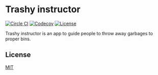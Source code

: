 # Trashy instructor

[![Circle CI](https://img.shields.io/circleci/project/github/raviqqe/trashy-instructor/master.svg?style=flat-square)](https://circleci.com/gh/raviqqe/trashy-instructor)
[![Codecov](https://img.shields.io/codecov/c/github/raviqqe/trashy-instructor.svg?style=flat-square)](https://codecov.io/gh/raviqqe/trashy-instructor)
[![License](https://img.shields.io/github/license/raviqqe/trashy-instructor.svg?style=flat-square)](LICENSE)

Trashy instructor is an app to guide people to throw away garbages to proper bins.

## License

[MIT](LICENSE)
